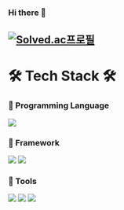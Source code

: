 ### Hi there 👋

[![Solved.ac프로필](http://mazassumnida.wtf/api/v2/generate_badge?boj=west_east)](https://solved.ac/west_east)
---
# 🛠 Tech Stack 🛠
### 🌱 Programming Language
![](https://img.shields.io/badge/java-007396?style=flat&logo=java&logoColor=white)
### 🌱 Framework
![](https://img.shields.io/badge/spring-6DB33F?style=flat&logo=spring&logoColor=white) 
![](https://img.shields.io/badge/springboot-6DB33F?style=flat&logo=springboot&logoColor=white)
### 🌱 Tools
![](https://img.shields.io/badge/git-F05032?style=flat&logo=git&logoColor=white) 
![](https://img.shields.io/badge/github-181717?style=flat&logo=github&logoColor=white) 
![](https://img.shields.io/badge/Notion-000000?style=flat&logo=notion&logoColor=white) 
